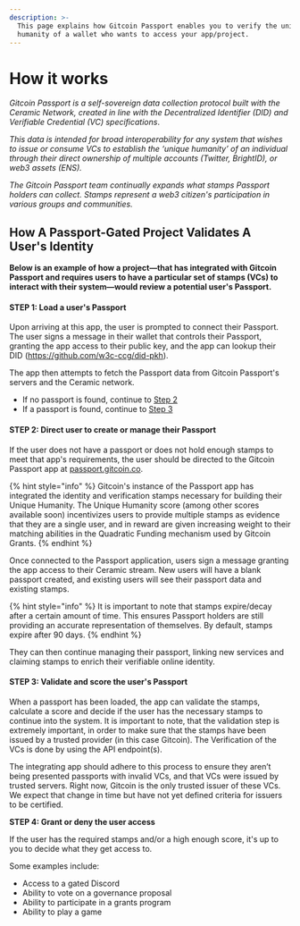 ```yaml
---
description: >-
  This page explains how Gitcoin Passport enables you to verify the unique
  humanity of a wallet who wants to access your app/project.
---
```


# How it works

_Gitcoin Passport is a self-sovereign data collection protocol built with the Ceramic Network, created in line with the Decentralized Identifier (DID) and Verifiable Credential (VC) specifications_.&#x20;

_This data is intended for broad interoperability for any system that wishes to issue or consume VCs to establish the ‘unique humanity’ of an individual through their direct ownership of multiple accounts (Twitter, BrightID), or web3 assets (ENS)._

_The Gitcoin Passport team continually expands what stamps Passport holders can collect. Stamps represent a web3 citizen's participation in various groups and communities._

## How A Passport-Gated Project Validates A User's Identity

**Below is an example of how a project—that has integrated with Gitcoin Passport and requires users to have a particular set of stamps (VCs) to interact with their system—would review a potential user's Passport.**

#### STEP 1: Load a user's Passport&#x20;

Upon arriving at this app, the user is prompted to connect their Passport. The user signs a message in their wallet that controls their Passport, granting the app access to their public key, and the app can lookup their DID (https://github.com/w3c-ccg/did-pkh).&#x20;

The app then attempts to fetch the Passport data from Gitcoin Passport's servers and the Ceramic network.&#x20;

* If no passport is found, continue to [Step 2](how-it-works.md#step-2-direct-user-to-create-or-manage-their-passport)
* If a passport is found, continue to [Step 3](how-it-works.md#step-3-validate-and-score-the-users-passport)

#### STEP 2: Direct user to create or manage their Passport

If the user does not have a passport or does not hold enough stamps to meet that app's requirements, the user should be directed to the Gitcoin Passport app at [passport.gitcoin.co](https://passport.gitcoin.co/).

{% hint style="info" %}
Gitcoin's instance of the Passport app has integrated the identity and verification stamps necessary for building their Unique Humanity. The Unique Humanity score (among other scores available soon) incentivizes users to provide multiple stamps as evidence that they are a single user, and in reward are given increasing weight to their matching abilities in the Quadratic Funding mechanism used by Gitcoin Grants.
{% endhint %}

Once connected to the Passport application, users sign a message granting the app access to their Ceramic stream. New users will have a blank passport created, and existing users will see their passport data and existing stamps.&#x20;

{% hint style="info" %}
It is important to note that stamps expire/decay after a certain amount of time. This ensures Passport holders are still providing an accurate representation of themselves. By default, stamps expire after 90 days.
{% endhint %}

They can then continue managing their passport, linking new services and claiming stamps to enrich their verifiable online identity.

#### STEP 3: Validate and score the user's Passport

When a passport has been loaded, the app can validate the stamps, calculate a score and decide if the user has the necessary stamps to continue into the system. It is important to note, that the validation step is extremely important, in order to make sure that the stamps have been issued by a trusted provider (in this case Gitcoin). The Verification of the VCs is done by using the API endpoint(s).

The integrating app should adhere to this process to ensure they aren’t being presented passports with invalid VCs, and that VCs were issued by trusted servers. Right now, Gitcoin is the only trusted issuer of these VCs. We expect that change in time but have not yet defined criteria for issuers to be certified.

**STEP 4: Grant or deny the user access**

If the user has the required stamps and/or a high enough score, it's up to you to decide what they get access to.

Some examples include:&#x20;

* Access to a gated Discord
* Ability to vote on a governance proposal
* Ability to participate in a grants program
* Ability to play a game
